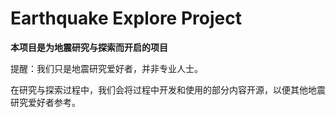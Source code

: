 # Earthquake Explore Project

**本项目是为地震研究与探索而开启的项目**

提醒：我们只是地震研究爱好者，并非专业人士。

在研究与探索过程中，我们会将过程中开发和使用的部分内容开源，以便其他地震研究爱好者参考。
